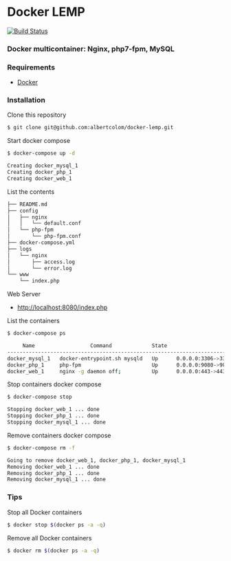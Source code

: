 Docker LEMP
===========================
[![Build Status](https://travis-ci.org/albertcolom/docker-lemp.svg?branch=master)](https://travis-ci.org/albertcolom/docker-lemp)
### Docker multicontainer: Nginx, php7-fpm, MySQL

### Requirements
- [Docker](https://www.docker.com/)

### Installation
Clone this repository
```sh
$ git clone git@github.com:albertcolom/docker-lemp.git
```

Start docker compose
```sh
$ docker-compose up -d

Creating docker_mysql_1
Creating docker_php_1
Creating docker_web_1
```

List the contents
```sh
├── README.md
├── config
│   ├── nginx
│   │   └── default.conf
│   └── php-fpm
│       └── php-fpm.conf
├── docker-compose.yml
├── logs
│   └── nginx
│       ├── access.log
│       └── error.log
└── www
    └── index.php
```
Web Server
- [http://localhost:8080/index.php](http://localhost:8080/index.php)

List the containers
```sh
$ docker-compose ps

     Name                  Command             State                     Ports
-------------------------------------------------------------------------------------------------
docker_mysql_1   docker-entrypoint.sh mysqld   Up      0.0.0.0:3306->3306/tcp
docker_php_1     php-fpm                       Up      0.0.0.0:9080->9000/tcp
docker_web_1     nginx -g daemon off;          Up      0.0.0.0:443->443/tcp, 0.0.0.0:8080->80/tcp
```

Stop containers docker compose
```sh
$ docker-compose stop

Stopping docker_web_1 ... done
Stopping docker_php_1 ... done
Stopping docker_mysql_1 ... done
```

Remove containers docker compose
```sh
$ docker-compose rm -f

Going to remove docker_web_1, docker_php_1, docker_mysql_1
Removing docker_web_1 ... done
Removing docker_php_1 ... done
Removing docker_mysql_1 ... done
```

### Tips
Stop all Docker containers
```sh
$ docker stop $(docker ps -a -q)
```

Remove all Docker containers
```sh
$ docker rm $(docker ps -a -q)
```
